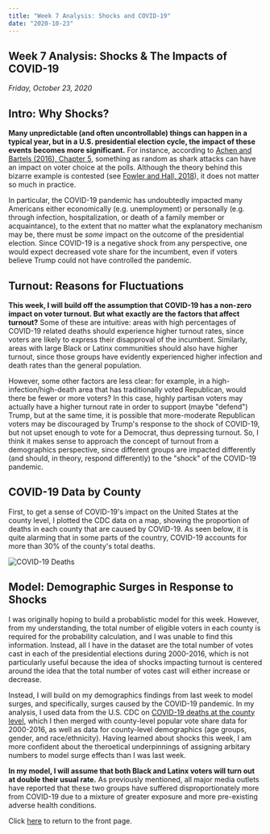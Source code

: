 ```yaml
---
title: "Week 7 Analysis: Shocks and COVID-19"
date: "2020-10-23"
---
```


## Week 7 Analysis: Shocks & The Impacts of COVID-19
*Friday, October 23, 2020*

## Intro: Why Shocks?
**Many unpredictable (and often uncontrollable) things can happen in a typical year, but in a U.S. presidential election cycle, the impact of these events becomes more significant.** For instance, according to [Achen and Bartels (2016), Chapter 5](https://www.jstor.org/stable/j.ctvc7770q), something as random as shark attacks can have an impact on voter choice at the polls. Although the theory behind this bizarre example is contested (see [Fowler and Hall, 2018](https://www.journals.uchicago.edu/doi/abs/10.1086/699244)), it does not matter so much in practice.

In particular, the COVID-19 pandemic has undoubtedly impacted many Americans either economically (e.g. unemployment) or personally (e.g. through infection, hospitalization, or death of a family member or acquaintance), to the extent that no matter what the explanatory mechanism may be, there must be *some* impact on the outcome of the presidential election. Since COVID-19 is a negative shock from any perspective, one would expect decreased vote share for the incumbent, even if voters believe Trump could not have controlled the pandemic.

## Turnout: Reasons for Fluctuations
**This week, I will build off the assumption that COVID-19 has a non-zero impact on voter turnout. But what exactly are the factors that affect turnout?** Some of these are intuitive: areas with high percentages of COVID-19 related deaths should experience higher turnout rates, since voters are likely to express their disapproval of the incumbent. Similarly, areas with large Black or Latinx communities should also have higher turnout, since those groups have evidently experienced higher infection and death rates than the general population. 

However, some other factors are less clear: for example, in a high-infection/high-death area that has traditionally voted Republican, would there be fewer or more voters? In this case, highly partisan voters may actually have a higher turnout rate in order to support (maybe "defend") Trump, but at the same time, it is possible that more-moderate Republican voters may be discouraged by Trump's response to the shock of COVID-19, but not upset enough to vote for a Democrat, thus depressing turnout. So, I think it makes sense to approach the concept of turnout from a demographics perspective, since different groups are impacted differently (and should, in theory, respond differently) to the "shock" of the COVID-19 pandemic.

## COVID-19 Data by County
First, to get a sense of COVID-19's impact on the United States at the county level, I plotted the CDC data on a map, showing the proportion of deaths in each county that are caused by COVID-19. As seen below, it is quite alarming that in some parts of the country, COVID-19 accounts for more than 30% of the county's total deaths.

![COVID-19 Deaths](https://yanxifang.github.io/Gov-1347/images/covid_19_deaths.png)

## Model: Demographic Surges in Response to Shocks
I was originally hoping to build a probablistic model for this week. However, from my understanding, the total number of eligible voters in each county is required for the probability calculation, and I was unable to find this information. Instead, all I have in the dataset are the total number of votes cast in each of the presidential elections during 2000-2016, which is not particularly useful because the idea of shocks impacting turnout is centered around the idea that the total number of votes cast will either increase or decrease.

Instead, I will build on my demographics findings from last week to model surges, and specifically, surges caused by the COVID-19 pandemic. In my analysis, I used data from the U.S. CDC on [COVID-19 deaths at the county level](https://data.cdc.gov/NCHS/Provisional-COVID-19-Death-Counts-in-the-United-St/kn79-hsxy), which I then merged with county-level popular vote share data for 2000-2016, as well as data for county-level demographics (age groups, gender, and race/ethnicity). Having learned about shocks this week, I am more confident about the theroetical underpinnings of assigning arbitary numbers to model surge effects than I was last week.

**In my model, I will assume that both Black and Latinx voters will turn out at double their usual rate.** As previously mentioned, all major media outlets have reported that these two groups have suffered disproportionately more from COVID-19 due to a mixture of greater exposure and more pre-existing adverse health conditions.

Click [here](https://yanxifang.github.io/Gov-1347) to return to the front page.
